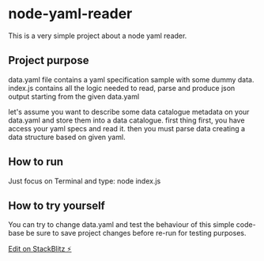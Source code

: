 # node-yaml-reader

This is a very simple project about a node yaml reader.

## Project purpose
data.yaml file contains a yaml specification sample with some dummy data.
index.js contains all the logic needed to read, parse and produce json output starting from the given data.yaml

let's assume you want to describe some data catalogue metadata on your data.yaml and store them into a data catalogue.
first thing first, you have access your yaml specs and read it.
then you must parse data creating a data structure based on given yaml.

## How to run
Just focus on Terminal and type:
node index.js

## How to try yourself
You can try to change data.yaml and test the behaviour of this simple code-base
be sure to save project changes before re-run for testing purposes.


[Edit on StackBlitz ⚡️](https://stackblitz.com/edit/node-tvplxj)
